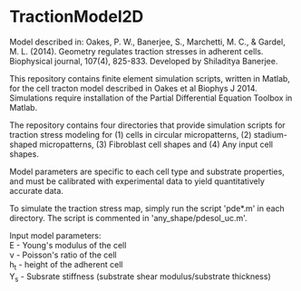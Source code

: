 # TractionModel2D

Model described in: Oakes, P. W., Banerjee, S., Marchetti, M. C., & Gardel, M. L. (2014). Geometry regulates traction stresses in adherent cells. Biophysical journal, 107(4), 825-833. Developed by Shiladitya Banerjee.

This repository contains finite element simulation scripts, written in Matlab, for the cell tracton model described in Oakes et al Biophys J 2014. Simulations require installation of the Partial Differential Equation Toolbox in Matlab.

The repository contains four directories that provide simulation scripts for traction stress modeling for (1) cells in circular micropatterns, (2) stadium-shaped micropatterns, (3) Fibroblast cell shapes and (4) Any input cell shapes.

Model parameters are specific to each cell type and substrate properties, and must be calibrated with experimental data to yield quantitatively accurate data.

To simulate the traction stress map, simply run the script 'pde*.m' in each directory. The script is commented in 'any_shape/pdesol_uc.m'.

Input model parameters:<br/>
E - Young's modulus of the cell<br/>
ν - Poisson's ratio of the cell<br/>
h<sub>t</sub> - height of the adherent cell<br/>
Y<sub>s</sub> - Subsrate stiffness (substrate shear modulus/substrate thickness)

